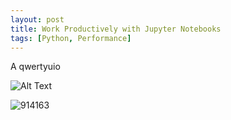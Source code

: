 ```yaml
---
layout: post
title: Work Productively with Jupyter Notebooks
tags: [Python, Performance]
---
```


A qwertyuio



![Alt Text](C:\Users\Nitin.N.Singh\Downloads\test11.gif)





![914163](C:\Users\Nitin.N.Singh\Downloads\914163.jpg)